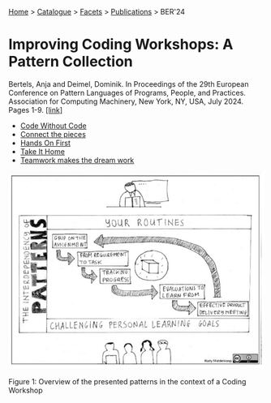 [Home](../../../../README.md) > [Catalogue](../../../../Patterns_catalogue.md) > [Facets](../../facets.md) > [Publications](../publications.md) > BER'24
# Improving Coding Workshops: A Pattern Collection

Bertels, Anja and Deimel, Dominik. In Proceedings of the 29th European Conference on Pattern Languages of Programs, People, and Practices. Association for Computing Machinery, New York, NY, USA, July 2024. Pages 1-9. [[link]](https://doi.org/10.1145/3698322.3698323)

- [Code Without Code](../../../Code_Without_Code.md)
- [Connect the pieces](../../../Connect_the_pieces.md)
- [Hands On First](../../../Hands_On_First.md)
- [Take It Home](../../../Take_It_Home.md)
- [Teamwork makes the dream work](../../../Teamwork_makes_the_dream_work.md)

![Overview of the presented patterns in the context of a Coding Workshop](https://github.com/ReliSA/STePSEnHECs-PaCt/blob/main/catalogue/facets/publications/jac22/fig-all.png "Overview of the presented patterns in the context of a Coding Workshop")

Figure 1: Overview of the presented patterns in the context of a Coding Workshop
